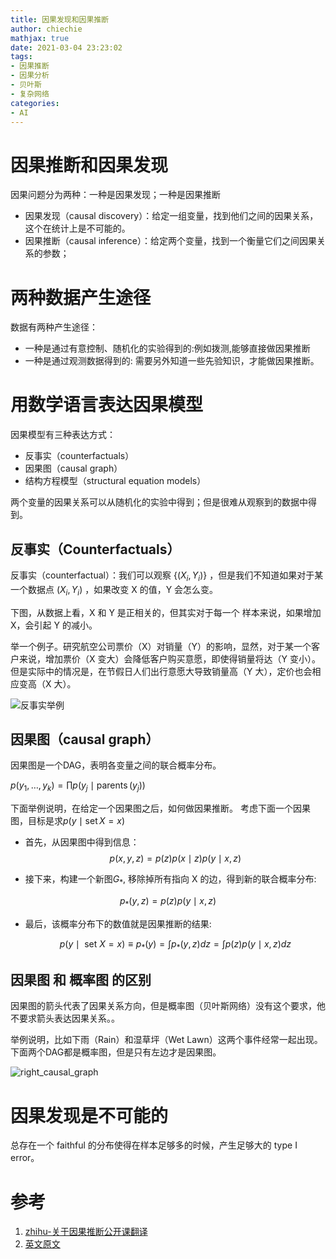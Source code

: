 ```yaml
---
title: 因果发现和因果推断
author: chiechie
mathjax: true
date: 2021-03-04 23:23:02
tags:
- 因果推断
- 因果分析
- 贝叶斯
- 复杂网络
categories: 
- AI
---
```



# 因果推断和因果发现

因果问题分为两种：一种是因果发现；一种是因果推断

- 因果发现（causal discovery）：给定一组变量，找到他们之间的因果关系，这个在统计上是不可能的。
- 因果推断（causal inference）：给定两个变量，找到一个衡量它们之间因果关系的参数；

# 两种数据产生途径

数据有两种产生途径：

- 一种是通过有意控制、随机化的实验得到的:例如拨测,能够直接做因果推断
- 一种是通过观测数据得到的: 需要另外知道一些先验知识，才能做因果推断。


# 用数学语言表达因果模型

因果模型有三种表达方式：

- 反事实（counterfactuals）
- 因果图（causal graph）
- 结构方程模型（structural equation models）


两个变量的因果关系可以从随机化的实验中得到；但是很难从观察到的数据中得到。


## 反事实（Counterfactuals）

反事实（counterfactual）：我们可以观察 $\left\{\left(X_{i}, Y_{i}\right)\right\}$ ，但是我们不知道如果对于某一个数据点 $\left(X_{i}, Y_{i}\right)$ ，如果改变 X 的值，Y 会怎么变。

下图，从数据上看，X 和 Y 是正相关的，但其实对于每一个 样本来说，如果增加X，会引起 Y 的减小。

举一个例子。研究航空公司票价（X）对销量（Y）的影响，显然，对于某一个客户来说，增加票价（X 变大）会降低客户购买意愿，即使得销量将达（Y 变小）。但是实际中的情况是，在节假日人们出行意愿大导致销量高（Y 大），定价也会相应变高（X 大）。

![反事实举例](./img.png)

## 因果图（causal graph）

因果图是一个DAG，表明各变量之间的联合概率分布。

$p\left(y_{1}, \ldots, y_{k}\right)=\prod p\left(y_{j} \mid \operatorname{parents}\left(y_{j}\right)\right)$

下面举例说明，在给定一个因果图之后，如何做因果推断。
考虑下面一个因果图，目标是求$p(y \mid \operatorname{set} X=x)$

- 首先，从因果图中得到信息： 
$$p(x, y, z)=p(z) p(x \mid z) p(y \mid x, z)$$

- 接下来，构建一个新图$G_{*}$, 移除掉所有指向 X 的边，得到新的联合概率分布:

$$p_{*}(y, z)=p(z) p(y \mid x, z)$$


- 最后，该概率分布下的数值就是因果推断的结果:
  
  $$p(y \mid \text { set } X=x) \equiv p_{*}(y)=\int p_{*}(y, z) d z=\int p(z) p(y \mid x, z) d z$$


## 因果图 和 概率图 的区别

因果图的箭头代表了因果关系方向，但是概率图（贝叶斯网络）没有这个要求，他不要求箭头表达因果关系。。

举例说明，比如下雨（Rain）和湿草坪（Wet Lawn）这两个事件经常一起出现。
下面两个DAG都是概率图，但是只有左边才是因果图。

![right_causal_graph](right_causal_graph.png)



# 因果发现是不可能的

总存在一个 faithful 的分布使得在样本足够多的时候，产生足够大的 type I error。

# 参考

1. [zhihu-关于因果推断公开课翻译](https://zhuanlan.zhihu.com/p/88173582)
2. [英文原文](http://www.stat.cmu.edu/~larry/=sml/Causation.pdf)
